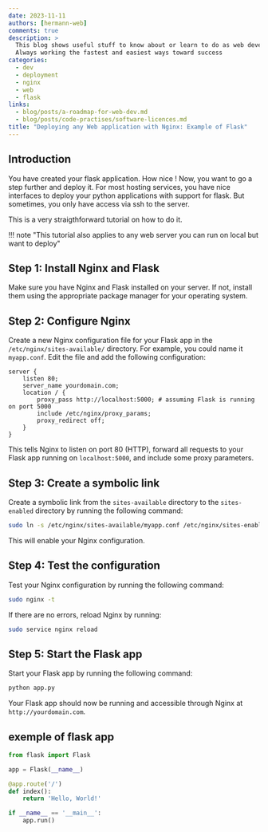 ```yaml
---
date: 2023-11-11
authors: [hermann-web]
comments: true
description: >
  This blog shows useful stuff to know about or learn to do as web developer or data scientist/engineer
  Always working the fastest and easiest ways toward success
categories:
  - dev
  - deployment
  - nginx
  - web
  - flask
links:
  - blog/posts/a-roadmap-for-web-dev.md
  - blog/posts/code-practises/software-licences.md
title: "Deploying any Web application with Nginx: Example of Flask"
---
```


## Introduction

You have created your flask application. How nice !
Now, you want to go a step further and deploy it.
For most hosting services, you have nice interfaces to deploy your python applications with support for flask.
But sometimes, you only have access via ssh to the server.

This is a very straigthforward tutorial on how to do it.

!!! note "This tutorial also applies to any web server you can run on local but want to deploy"

## Step 1: Install Nginx and Flask

Make sure you have Nginx and Flask installed on your server. If not, install them using the appropriate package manager for your operating system.

## Step 2: Configure Nginx

Create a new Nginx configuration file for your Flask app in the `/etc/nginx/sites-available/` directory. For example, you could name it `myapp.conf`. Edit the file and add the following configuration:

<!-- more -->

```
server {
    listen 80;
    server_name yourdomain.com;
    location / {
        proxy_pass http://localhost:5000; # assuming Flask is running on port 5000
        include /etc/nginx/proxy_params;
        proxy_redirect off;
    }
}
```

This tells Nginx to listen on port 80 (HTTP), forward all requests to your Flask app running on `localhost:5000`, and include some proxy parameters.

## Step 3: Create a symbolic link

Create a symbolic link from the `sites-available` directory to the `sites-enabled` directory by running the following command:

```bash
sudo ln -s /etc/nginx/sites-available/myapp.conf /etc/nginx/sites-enabled/
```

This will enable your Nginx configuration.

## Step 4: Test the configuration

Test your Nginx configuration by running the following command:

```bash
sudo nginx -t
```

If there are no errors, reload Nginx by running:

```bash
sudo service nginx reload
```

## Step 5: Start the Flask app

Start your Flask app by running the following command:

```bash
python app.py
```

Your Flask app should now be running and accessible through Nginx at `http://yourdomain.com`.

## exemple of flask app

```python
from flask import Flask

app = Flask(__name__)

@app.route('/')
def index():
    return 'Hello, World!'

if __name__ == '__main__':
    app.run()
```
